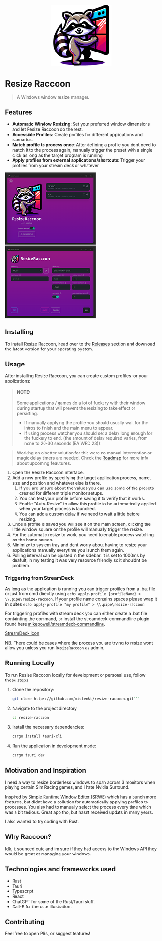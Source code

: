 <p align="center">
  <img src="./public/resize-raccoon-512x512.png" alt="Resize Raccoon Logo" width="200" height="200">
</p>

# Resize Raccoon

> A Windows window resize manager.

## Features

- **Automatic Window Resizing**: Set your preferred window dimensions and let Resize Raccoon do the rest.
- **Accessible Profiles**: Create profiles for different applications and scenarios.
- **Match profile to process once**: After defining a profile you dont need to match it to the process again, manually trigger the preset with a single click as long as the target program is running
- **Apply profiles from external applications/shortcuts**: Trigger your profiles from your stream deck or whatever


[![Thumbnail description](./public/home-screenshot-thumb.png)](./public/home-screenshot.png)
[![Thumbnail description](./public/profile-screenshot-thumb.png)](./public/profile-screenshot.png)

## Installing

To install Resize Raccoon, head over to the [Releases](https://github.com/mistenkt/resize-raccoon/releases) section and download the latest version for your operating system.

## Usage

After installing Resize Raccoon, you can create custom profiles for your applications:

> #### NOTE: 
> Some applications / games do a lot of fuckery with their window during startup that will prevent the resizing to take effect or persisting. 
> - If manually applying the profile you should usually wait for the intros to finish and the main menu to appear. 
> - If using process watcher you should set a delay long enough for the fuckery to end. (the amount of delay required varies, from none to 20-30 seconds (EA WRC 23))

> Working on a better solution for this were no manual intervention or magic delay timers are needed. Check the [Roadmap](./docs/ROADMAP.md) for more info about upcoming feautures.

1. Open the Resize Raccoon interface.
2. Add a new profile by specifying the target application process, name, size and position and whatever else is there.
    1. If you are unsure about the values you can use some of the presets created for different triple monitor setups.
    2. You can test your profile before saving it to verify that it works. 
    3. Enable "Auto-Resize" to allow this profile to be automatically applied when your target process is launched.
    4. You can add a custom delay if we need to wait a little before resizing.
3. Once a profile is saved you will see it on the main screen, clicking the little window square on the profile will manually trigger the resize.
4. For the automatic resize to work, you need to enable process watching on the home screen.
5. Minimize to system tray and dont worry about having to resize your applications manually everytime you launch them again. 
6. Polling interval can be ajusted in the sidebar. It is set to 1000ms by deafult, in my testing it was very resource friendly so it shouldnt be problem.

### Triggering from StreamDeck
As long as the application is running you can trigger profiles from a .bat file or just from cmd directly using `echo apply-profile {profileName} > \\.pipe\resize-raccoon`. If your profile name contains spaces please wrap it in quites `echo apply-profile "my profile" > \\.pipe\resize-raccoon`

For triggering profiles with stream deck you can either create a .bat file containting the command, or install the streamdeck-commandline plugin found here [mikepowell/streamdeck-commandline](https://github.com/mikepowell/streamdeck-commandline).

[StreamDeck icon](./public/resize-raccoon-streamdeck.png)

NB. There could be cases where the process you are trying to resize wont allow you unless you run `ResizeRaccoon` as admin.

## Running Locally

To run Resize Raccoon locally for development or personal use, follow these steps:

1. Clone the repository:
   ```sh
   git clone https://github.com/mistenkt/resize-raccoon.git```
2. Navigate to the project directory
    ```sh
    cd resize-raccoon
    ```
3. Install the necessary dependencies:
    ```sh
    cargo install tauri-cli
    ```
4. Run the application in development mode:
    ```sh
    cargo tauri dev
    ```

## Motivation and Inspiration
I need a way to resize borderless windows to span across 3 monitors when playing certain Sim Racing games, and i hate Nvidia Surround.

Inspired by [Simple Runtime Window Editor (SRWE)](https://github.com/dtgDTGdtg/SRWE) which has a bunch more features, but didnt have a sollution for automatically applying profiles to processes. You also had to manually select the process every time which was a bit tedious. Great app tho, but hasnt received updats in many years.

I also wanted to try coding with Rust.

## Why Raccoon?
Idk, it sounded cute and im sure if they had access to the Windows API they would be great at managing your windows.

## Technologies and frameworks used

- Rust
- Tauri
- Typescript
- React
- ChatGPT for some of the Rust/Tauri stuff.
- Dall-E for the cute illustration. 

## Contributing
Feel free to open PRs, or suggest features!